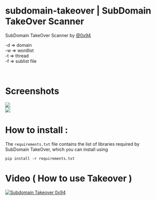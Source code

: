# subdomain-takeover | SubDomain TakeOver Scanner

SubDomain TakeOver Scanner by <a href=http://twitter.com/0x94>@0x94</a>


-d => domain <br>
-w => wordlist <br>
-t => thread  <br> 
-f => sublist file

<br>

# Screenshots

<img src=https://raw.githubusercontent.com/antichown/subdomain-takeover/master/take2.jpg>

<br>
<img src=https://raw.githubusercontent.com/antichown/subdomain-takeover/master/take.png>


# How to install :

The `requirements.txt` file contains the list of libraries required by SubDomain TakeOver, which you can install using
```
pip install -r requirements.txt
```
# Video ( How to use Takeover )

[![Subdomain Takeover 0x94](http://img.youtube.com/vi/WkvuoWh12IU/0.jpg)](http://www.youtube.com/watch?v=WkvuoWh12IU "Subdomain Takeover 0x94")
